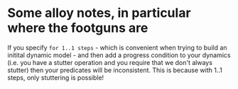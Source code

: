 # Some alloy notes, in particular where the footguns are

If you specify `for 1..1 steps` - which is convenient when trying to
build an initital dynamic model - and then add a progress condition to
your dynamics (i.e. you have a stutter operation and you require that
we don't always stutter) then your predicates will be inconsistent. This
is because with 1..1 steps, only stuttering is possible!
